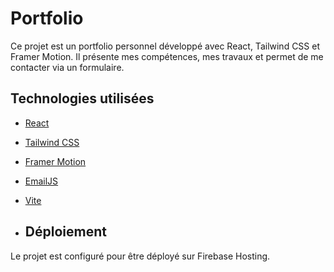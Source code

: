 # Portfolio

Ce projet est un portfolio personnel développé avec React, Tailwind CSS et Framer Motion. Il présente mes compétences, mes travaux et permet de me contacter via un formulaire.

## Technologies utilisées

- [React](https://reactjs.org/)
- [Tailwind CSS](https://tailwindcss.com/)
- [Framer Motion](https://www.framer.com/motion/)
- [EmailJS](https://www.emailjs.com/)
- [Vite](https://vitejs.dev/)

- ## Déploiement

Le projet est configuré pour être déployé sur Firebase Hosting.
